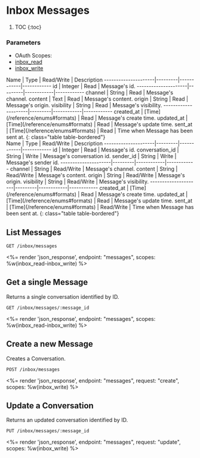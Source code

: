 # Inbox Messages

1. TOC
{:toc}

### Parameters
<ul class="nav nav-pills" role="tablist">
  <li class="disabled"><a>OAuth Scopes:</a></li>
  <li class="active"><a href="#inbox_read" role="tab" data-toggle="pill">inbox_read</a></li>
  <li><a href="#inbox_write" role="tab" data-toggle="pill">inbox_write</a></li>
</ul>
<div class="tab-content" markdown="1">
  <div class="tab-pane active" id="inbox_read" markdown="1">
Name                 | Type    | Read/Write | Description
---------------------|---------|------------|------------
id                   | Integer | Read       | Message's id.
---------------------|---------|------------|------------
channel              | String  | Read       | Message's channel.
content              | Text    | Read       | Message's content.
origin               | String  | Read       | Message's origin.
visibility           | String  | Read       | Message's visibility.
---------------------|---------|------------|------------
created_at           | [Time](/reference/enums#formats) | Read       | Message's create time.
updated_at           | [Time](/reference/enums#formats) | Read       | Message's update time.
sent_at              | [Time](/reference/enums#formats) | Read       | Time when Message has been sent at.
{: class="table table-bordered"}
  </div>
  <div class="tab-pane" id="inbox_write" markdown="1">
Name                 | Type    | Read/Write | Description
---------------------|---------|------------|------------
id                   | Integer | Read       | Message's id.
conversation_id      | String  | Write      | Message's conversation id.
sender_id            | String  | Write      | Message's sender id.
---------------------|---------|------------|------------
channel              | String  | Read/Write | Message's channel.
content              | String  | Read/Write | Message's content.
origin               | String  | Read/Write | Message's origin.
visibility           | String  | Read/Write | Message's visibility.
---------------------|---------|------------|------------
created_at           | [Time](/reference/enums#formats) | Read       | Message's create time.
updated_at           | [Time](/reference/enums#formats) | Read       | Message's update time.
sent_at              | [Time](/reference/enums#formats) | Read/Write | Time when Message has been sent at.
{: class="table table-bordered"}
  </div>
</div>

## List Messages

~~~
GET /inbox/messages
~~~

<%= render 'json_response', endpoint: "messages", scopes: %w(inbox_read-inbox_write) %>

## Get a single Message

Returns a single conversation identified by ID.

~~~
GET /inbox/messages/:message_id
~~~

<%= render 'json_response', endpoint: "messages", scopes: %w(inbox_read-inbox_write) %>

## Create a new Message

Creates a Conversation.

~~~~
POST /inbox/messages
~~~~

<%= render 'json_response', endpoint: "messages", request: "create",
  scopes: %w(inbox_write) %>

## Update a Conversation

Returns an updated conversation identified by ID.

~~~
PUT /inbox/messages/:message_id
~~~

<%= render 'json_response', endpoint: "messages", request: "update",
  scopes: %w(inbox_write) %>
